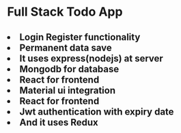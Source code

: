 # Full Stack Todo App

<h2> 
    <li>Login Register functionality </li>
    <li>Permanent data save</li>
    <li>It uses express(nodejs) at server </li>
    <li>Mongodb for database</li>
    <li>React for frontend</li>
    <li>Material ui integration</li>
    <li>React for frontend</li>
    <li>Jwt authentication with expiry date</li>
    <li>And it uses Redux</li>
</h2>

